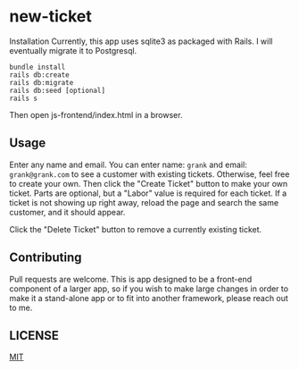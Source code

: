 # new-ticket

Installation
Currently, this app uses sqlite3 as packaged with Rails. I will eventually migrate it to Postgresql.

```
bundle install
rails db:create
rails db:migrate
rails db:seed [optional]
rails s
```


Then open js-frontend/index.html in a browser.

## Usage

Enter any name and email. You can enter name: `grank` and email: `grank@grank.com` to see a customer with existing tickets. Otherwise, feel free to create your own. Then click the "Create Ticket" button to make your own ticket. Parts are optional, but a "Labor" value is required for each ticket. If a ticket is not showing up right away, reload the page and search the same customer, and it should appear. 

Click the "Delete Ticket" button to remove a currently existing ticket.

## Contributing

Pull requests are welcome. This is app designed to be a front-end component of a larger app, so if you wish to make large changes in order to make it a stand-alone app or to fit into another framework, please reach out to me.

## LICENSE

[MIT](https://choosealicense.com/licenses/mit/)
